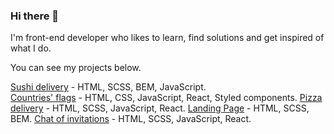 ### Hi there 👋

I'm front-end developer who likes to learn, find solutions and get inspired of what I do. 

You can see my projects below.

[Sushi delivery](https://yuliiatsova.github.io/RollsFamily-project/) - HTML, SCSS, BEM, JavaScript. <br>
[Countries' flags](https://yuliiatsova.github.io/React-project-countries/) - HTML, CSS, JavaScript, React, Styled components.
[Pizza delivery](https://yuliiatsova.github.io/pizza-project-react) - HTML, SCSS, JavaScript, React.
[Landing Page](https://yuliiatsova.github.io/Landing-page-1/) - HTML, SCSS, BEM.
[Chat of invitations](https://yuliiatsova.github.io/Chat-small-project-react/) - HTML, SCSS, JavaScript, React.
